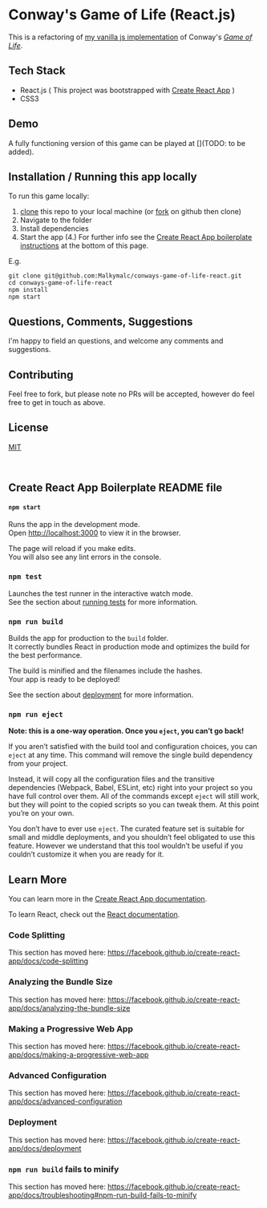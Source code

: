 # Conway's Game of Life (React.js)

This is a refactoring of [my vanilla js implementation](https://github.com/Malkymalc/Game_of_Life) of Conway's [*Game of Life*](https://en.wikipedia.org/wiki/Conway%27s_Game_of_Life).


## Tech Stack
 - React.js ( This project was bootstrapped with [Create React App](https://github.com/facebook/create-react-app) )
 - CSS3
 

## Demo
A fully functioning version of this game can be played at [](TODO: to be added).


## Installation / Running this app locally

To run this game locally: 

1. [clone](https://help.github.com/en/articles/cloning-a-repository) this repo to your local machine (or [fork](https://help.github.com/en/articles/fork-a-repo) on github then clone)
2. Navigate to the folder
3. Install dependencies
3. Start the app
(4.) For further info see the [Create React App boilerplate instructions](#create-react-app-boilerplate-readme-file) at the bottom of this page.

E.g.

```
git clone git@github.com:Malkymalc/conways-game-of-life-react.git
cd conways-game-of-life-react
npm install
npm start
```


## Questions, Comments, Suggestions

I'm happy to field an questions, and welcome any comments and suggestions.


## Contributing

Feel free to fork, but please note no PRs will be accepted, however do feel free to get in touch as above.


## License

[MIT](https://spdx.org/licenses/MIT.html)

<br />

## Create React App Boilerplate README file


#### `npm start`

Runs the app in the development mode.<br>
Open [http://localhost:3000](http://localhost:3000) to view it in the browser.

The page will reload if you make edits.<br>
You will also see any lint errors in the console.

### `npm test`

Launches the test runner in the interactive watch mode.<br>
See the section about [running tests](https://facebook.github.io/create-react-app/docs/running-tests) for more information.

### `npm run build`

Builds the app for production to the `build` folder.<br>
It correctly bundles React in production mode and optimizes the build for the best performance.

The build is minified and the filenames include the hashes.<br>
Your app is ready to be deployed!

See the section about [deployment](https://facebook.github.io/create-react-app/docs/deployment) for more information.

### `npm run eject`

**Note: this is a one-way operation. Once you `eject`, you can’t go back!**

If you aren’t satisfied with the build tool and configuration choices, you can `eject` at any time. This command will remove the single build dependency from your project.

Instead, it will copy all the configuration files and the transitive dependencies (Webpack, Babel, ESLint, etc) right into your project so you have full control over them. All of the commands except `eject` will still work, but they will point to the copied scripts so you can tweak them. At this point you’re on your own.

You don’t have to ever use `eject`. The curated feature set is suitable for small and middle deployments, and you shouldn’t feel obligated to use this feature. However we understand that this tool wouldn’t be useful if you couldn’t customize it when you are ready for it.

## Learn More

You can learn more in the [Create React App documentation](https://facebook.github.io/create-react-app/docs/getting-started).

To learn React, check out the [React documentation](https://reactjs.org/).

### Code Splitting

This section has moved here: https://facebook.github.io/create-react-app/docs/code-splitting

### Analyzing the Bundle Size

This section has moved here: https://facebook.github.io/create-react-app/docs/analyzing-the-bundle-size

### Making a Progressive Web App

This section has moved here: https://facebook.github.io/create-react-app/docs/making-a-progressive-web-app

### Advanced Configuration

This section has moved here: https://facebook.github.io/create-react-app/docs/advanced-configuration

### Deployment

This section has moved here: https://facebook.github.io/create-react-app/docs/deployment

### `npm run build` fails to minify

This section has moved here: https://facebook.github.io/create-react-app/docs/troubleshooting#npm-run-build-fails-to-minify
